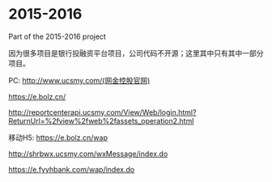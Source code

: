 # 2015-2016
Part of the 2015-2016 project

因为很多项目是银行投融资平台项目，公司代码不开源；这里其中只有其中一部分项目。

PC:
http://www.ucsmy.com/(网金控股官网)

https://e.bolz.cn/

http://reportcenterapi.ucsmy.com/View/Web/login.html?ReturnUrl=%2fview%2fweb%2fassets_operation2.html

移动H5:
https://e.bolz.cn/wap

http://shrbwx.ucsmy.com/wxMessage/index.do

https://e.fyyhbank.com/wap/index.do



